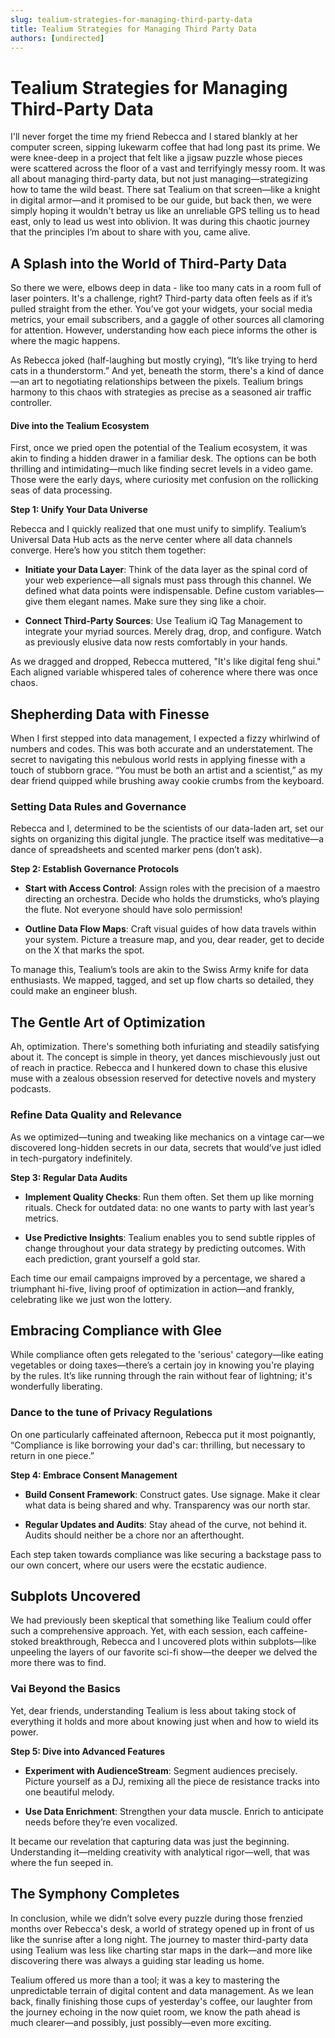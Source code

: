 ```yaml
---
slug: tealium-strategies-for-managing-third-party-data
title: Tealium Strategies for Managing Third Party Data
authors: [undirected]
---
```



# Tealium Strategies for Managing Third-Party Data

I'll never forget the time my friend Rebecca and I stared blankly at her computer screen, sipping lukewarm coffee that had long past its prime. We were knee-deep in a project that felt like a jigsaw puzzle whose pieces were scattered across the floor of a vast and terrifyingly messy room. It was all about managing third-party data, but not just managing—strategizing how to tame the wild beast. There sat Tealium on that screen—like a knight in digital armor—and it promised to be our guide, but back then, we were simply hoping it wouldn't betray us like an unreliable GPS telling us to head east, only to lead us west into oblivion. It was during this chaotic journey that the principles I’m about to share with you, came alive. 

## A Splash into the World of Third-Party Data

So there we were, elbows deep in data - like too many cats in a room full of laser pointers. It's a challenge, right? Third-party data often feels as if it’s pulled straight from the ether. You’ve got your widgets, your social media metrics, your email subscribers, and a gaggle of other sources all clamoring for attention. However, understanding how each piece informs the other is where the magic happens. 

As Rebecca joked (half-laughing but mostly crying), “It’s like trying to herd cats in a thunderstorm.” And yet, beneath the storm, there's a kind of dance—an art to negotiating relationships between the pixels. Tealium brings harmony to this chaos with strategies as precise as a seasoned air traffic controller.

#### **Dive into the Tealium Ecosystem**

First, once we pried open the potential of the Tealium ecosystem, it was akin to finding a hidden drawer in a familiar desk. The options can be both thrilling and intimidating—much like finding secret levels in a video game. Those were the early days, where curiosity met confusion on the rollicking seas of data processing.

**Step 1: Unify Your Data Universe**

Rebecca and I quickly realized that one must unify to simplify. Tealium’s Universal Data Hub acts as the nerve center where all data channels converge. Here’s how you stitch them together:

- **Initiate your Data Layer**: Think of the data layer as the spinal cord of your web experience—all signals must pass through this channel. We defined what data points were indispensable. Define custom variables—give them elegant names. Make sure they sing like a choir.
  
- **Connect Third-Party Sources**: Use Tealium iQ Tag Management to integrate your myriad sources. Merely drag, drop, and configure. Watch as previously elusive data now rests comfortably in your hands.

As we dragged and dropped, Rebecca muttered, "It's like digital feng shui." Each aligned variable whispered tales of coherence where there was once chaos.

## Shepherding Data with Finesse

When I first stepped into data management, I expected a fizzy whirlwind of numbers and codes. This was both accurate and an understatement. The secret to navigating this nebulous world rests in applying finesse with a touch of stubborn grace. “You must be both an artist and a scientist,” as my dear friend quipped while brushing away cookie crumbs from the keyboard.

### **Setting Data Rules and Governance**

Rebecca and I, determined to be the scientists of our data-laden art, set our sights on organizing this digital jungle. The practice itself was meditative—a dance of spreadsheets and scented marker pens (don’t ask). 

**Step 2: Establish Governance Protocols**

- **Start with Access Control**: Assign roles with the precision of a maestro directing an orchestra. Decide who holds the drumsticks, who’s playing the flute. Not everyone should have solo permission!
  
- **Outline Data Flow Maps**: Craft visual guides of how data travels within your system. Picture a treasure map, and you, dear reader, get to decide on the X that marks the spot.

To manage this, Tealium’s tools are akin to the Swiss Army knife for data enthusiasts. We mapped, tagged, and set up flow charts so detailed, they could make an engineer blush. 

## The Gentle Art of Optimization

Ah, optimization. There's something both infuriating and steadily satisfying about it. The concept is simple in theory, yet dances mischievously just out of reach in practice. Rebecca and I hunkered down to chase this elusive muse with a zealous obsession reserved for detective novels and mystery podcasts.

### **Refine Data Quality and Relevance**

As we optimized—tuning and tweaking like mechanics on a vintage car—we discovered long-hidden secrets in our data, secrets that would’ve just idled in tech-purgatory indefinitely.

**Step 3: Regular Data Audits**

- **Implement Quality Checks**: Run them often. Set them up like morning rituals. Check for outdated data: no one wants to party with last year’s metrics.
  
- **Use Predictive Insights**: Tealium enables you to send subtle ripples of change throughout your data strategy by predicting outcomes. With each prediction, grant yourself a gold star.

Each time our email campaigns improved by a percentage, we shared a triumphant hi-five, living proof of optimization in action—and frankly, celebrating like we just won the lottery.

## Embracing Compliance with Glee

While compliance often gets relegated to the 'serious' category—like eating vegetables or doing taxes—there’s a certain joy in knowing you're playing by the rules. It’s like running through the rain without fear of lightning; it's wonderfully liberating.

### **Dance to the tune of Privacy Regulations**

On one particularly caffeinated afternoon, Rebecca put it most poignantly, “Compliance is like borrowing your dad's car: thrilling, but necessary to return in one piece.”

**Step 4: Embrace Consent Management**

- **Build Consent Framework**: Construct gates. Use signage. Make it clear what data is being shared and why. Transparency was our north star.
  
- **Regular Updates and Audits**: Stay ahead of the curve, not behind it. Audits should neither be a chore nor an afterthought.

Each step taken towards compliance was like securing a backstage pass to our own concert, where our users were the ecstatic audience. 

## Subplots Uncovered

We had previously been skeptical that something like Tealium could offer such a comprehensive approach. Yet, with each session, each caffeine-stoked breakthrough, Rebecca and I uncovered plots within subplots—like unpeeling the layers of our favorite sci-fi show—the deeper we delved the more there was to find.

### **Vai Beyond the Basics**

Yet, dear friends, understanding Tealium is less about taking stock of everything it holds and more about knowing just when and how to wield its power.

**Step 5: Dive into Advanced Features**

- **Experiment with AudienceStream**: Segment audiences precisely. Picture yourself as a DJ, remixing all the piece de resistance tracks into one beautiful melody.
  
- **Use Data Enrichment**: Strengthen your data muscle. Enrich to anticipate needs before they’re even vocalized.

It became our revelation that capturing data was just the beginning. Understanding it—melding creativity with analytical rigor—well, that was where the fun seeped in.

## The Symphony Completes

In conclusion, while we didn’t solve every puzzle during those frenzied months over Rebecca's desk, a world of strategy opened up in front of us like the sunrise after a long night. The journey to master third-party data using Tealium was less like charting star maps in the dark—and more like discovering there was always a guiding star leading us home.

Tealium offered us more than a tool; it was a key to mastering the unpredictable terrain of digital content and data management. As we lean back, finally finishing those cups of yesterday's coffee, our laughter from the journey echoing in the now quiet room, we know the path ahead is much clearer—and possibly, just possibly—even more exciting.